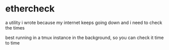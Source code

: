 # ethercheck

a utility i wrote because my internet keeps going down and i need to check the times

best running in a tmux instance in the background, so you can check it time to time
